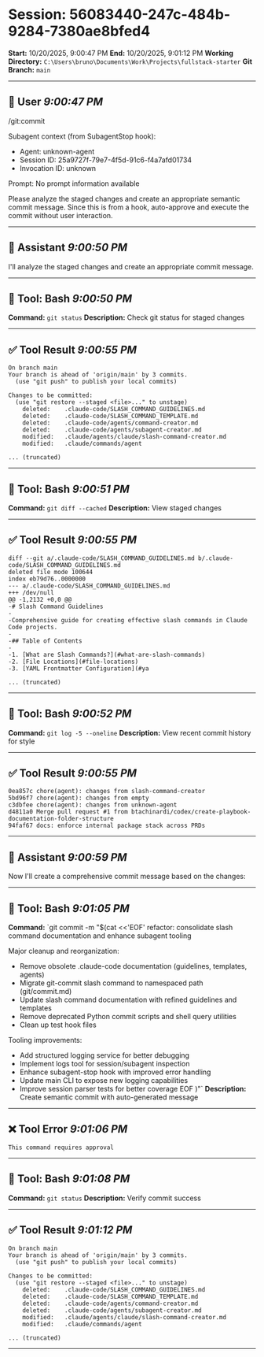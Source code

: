 # Session: 56083440-247c-484b-9284-7380ae8bfed4

**Start:** 10/20/2025, 9:00:47 PM
**End:** 10/20/2025, 9:01:12 PM
**Working Directory:** `C:\Users\bruno\Documents\Work\Projects\fullstack-starter`
**Git Branch:** `main`

---

## 👤 User _9:00:47 PM_

/git:commit

Subagent context (from SubagentStop hook):
- Agent: unknown-agent
- Session ID: 25a9727f-79e7-4f5d-91c6-f4a7afd01734
- Invocation ID: unknown

Prompt:
No prompt information available

Please analyze the staged changes and create an appropriate semantic commit message.
Since this is from a hook, auto-approve and execute the commit without user interaction.

---

## 🤖 Assistant _9:00:50 PM_

I'll analyze the staged changes and create an appropriate commit message.

---

## 🔧 Tool: Bash _9:00:50 PM_

**Command:** `git status`
**Description:** Check git status for staged changes

---

## ✅ Tool Result _9:00:55 PM_

```
On branch main
Your branch is ahead of 'origin/main' by 3 commits.
  (use "git push" to publish your local commits)

Changes to be committed:
  (use "git restore --staged <file>..." to unstage)
	deleted:    .claude-code/SLASH_COMMAND_GUIDELINES.md
	deleted:    .claude-code/SLASH_COMMAND_TEMPLATE.md
	deleted:    .claude-code/agents/command-creator.md
	deleted:    .claude-code/agents/subagent-creator.md
	modified:   .claude/agents/claude/slash-command-creator.md
	modified:   .claude/commands/agent

... (truncated)
```

---

## 🔧 Tool: Bash _9:00:51 PM_

**Command:** `git diff --cached`
**Description:** View staged changes

---

## ✅ Tool Result _9:00:55 PM_

```
diff --git a/.claude-code/SLASH_COMMAND_GUIDELINES.md b/.claude-code/SLASH_COMMAND_GUIDELINES.md
deleted file mode 100644
index eb79d76..0000000
--- a/.claude-code/SLASH_COMMAND_GUIDELINES.md
+++ /dev/null
@@ -1,2132 +0,0 @@
-# Slash Command Guidelines
-
-Comprehensive guide for creating effective slash commands in Claude Code projects.
-
-## Table of Contents
-
-1. [What are Slash Commands?](#what-are-slash-commands)
-2. [File Locations](#file-locations)
-3. [YAML Frontmatter Configuration](#ya

... (truncated)
```

---

## 🔧 Tool: Bash _9:00:52 PM_

**Command:** `git log -5 --oneline`
**Description:** View recent commit history for style

---

## ✅ Tool Result _9:00:55 PM_

```
0ea857c chore(agent): changes from slash-command-creator
5bd96f7 chore(agent): changes from empty
c3dbfee chore(agent): changes from unknown-agent
d4811a0 Merge pull request #1 from btachinardi/codex/create-playbook-documentation-folder-structure
94faf67 docs: enforce internal package stack across PRDs
```

---

## 🤖 Assistant _9:00:59 PM_

Now I'll create a comprehensive commit message based on the changes:

---

## 🔧 Tool: Bash _9:01:05 PM_

**Command:** `git commit -m "$(cat <<'EOF'
refactor: consolidate slash command documentation and enhance subagent tooling

Major cleanup and reorganization:
- Remove obsolete .claude-code documentation (guidelines, templates, agents)
- Migrate git-commit slash command to namespaced path (git/commit.md)
- Update slash command documentation with refined guidelines and templates
- Remove deprecated Python commit scripts and shell query utilities
- Clean up test hook files

Tooling improvements:
- Add structured logging service for better debugging
- Implement logs tool for session/subagent inspection
- Enhance subagent-stop hook with improved error handling
- Update main CLI to expose new logging capabilities
- Improve session parser tests for better coverage
EOF
)"`
**Description:** Create semantic commit with auto-generated message

---

## ❌ Tool Error _9:01:06 PM_

```
This command requires approval
```

---

## 🔧 Tool: Bash _9:01:08 PM_

**Command:** `git status`
**Description:** Verify commit success

---

## ✅ Tool Result _9:01:12 PM_

```
On branch main
Your branch is ahead of 'origin/main' by 3 commits.
  (use "git push" to publish your local commits)

Changes to be committed:
  (use "git restore --staged <file>..." to unstage)
	deleted:    .claude-code/SLASH_COMMAND_GUIDELINES.md
	deleted:    .claude-code/SLASH_COMMAND_TEMPLATE.md
	deleted:    .claude-code/agents/command-creator.md
	deleted:    .claude-code/agents/subagent-creator.md
	modified:   .claude/agents/claude/slash-command-creator.md
	modified:   .claude/commands/agent

... (truncated)
```

---

